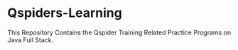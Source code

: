 # Qspiders-Learning


This Repository Contains the Qspider Training Related Practice Programs on Java Full Stack.


